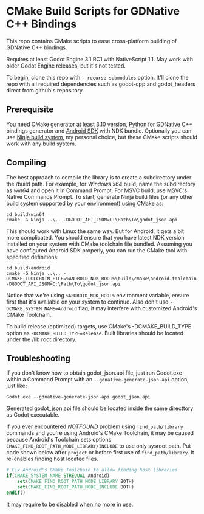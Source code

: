 # CMake Build Scripts for GDNative C++ Bindings

This repo contains CMake scripts to ease cross-platform building of GDNative C++ bindings.

Requires at least Godot Engine 3.1 RC1 with NativeScript 1.1. May work with older Godot Engine releases, but it's not tested.

To begin, clone this repo with `--recurse-submodules` option. It'll clone the repo with all required dependencies such as godot-cpp and godot_headers direct from github's repository.

## Prerequisite

You need [CMake](https://cmake.org/) generator at least 3.10 version, [Python](https://www.python.org/) for GDNative C++ bindings generator and [Android SDK](https://developer.android.com/studio) with NDK bundle. Optionally you can use [Ninja build system](https://ninja-build.org/), my personal choice, but these CMake scripts should work with any build system.

## Compiling

The best approach to compile the library is to create a subdirectory under the /build path. For example, for _Windows x64_ build, name the subdirectory as _win64_ and open it in Command Prompt. For MSVC build, use MSVC's Native Commands Prompt. To start, generate Ninja build files (or any other build system supported by your environment) using CMake as:

```
cd build\win64
cmake -G Ninja ..\.. -DGODOT_API_JSON=C:\Path\To\godot_json.api
```

This should work with Linux the same way. But for Android, it gets a bit more complicated. You should ensure that you have latest NDK version installed on your system with CMake toolchain file bundled. Assuming you have configured Android SDK properly, you can run the CMake tool with specified definitions:

```
cd build\android
cmake -G Ninja ..\.. -DCMAKE_TOOLCHAIN_FILE=%ANDROID_NDK_ROOT%\build\cmake\android.toolchain.cmake -DGODOT_API_JSON=C:\Path\To\godot_json.api
```

Notice that we're using `%ANDROID_NDK_ROOT%` environment variable, ensure first that it's available on your system to continue. Also don't use `-DCMAKE_SYSTEM_NAME=Android` flag, it may interfere with customized Android's CMake Toolchain.

To build release (optimized) targets, use CMake's -DCMAKE_BUILD_TYPE option as `-DCMAKE_BUILD_TYPE=Release`. Built libraries should be located under the /lib root directory.

## Troubleshooting

If you don't know how to obtain godot_json.api file, just run Godot.exe within a Command Prompt with an `--gdnative-generate-json-api` option, just like:

```
Godot.exe --gdnative-generate-json-api godot_json.api
```

Generated godot_json.api file should be located inside the same directtory as Godot executable.

If you ever encountered _NOTFOUND_ problem using `find_path/library` commands and you're using Android's CMake Toolchain, it may be caused because Android's Toolchain sets options `CMAKE_FIND_ROOT_PATH_MODE_LIBRARY/INCLUDE` to use only sysroot path. Put code shown below after `project` or before first use of `find_path/library`. It re-enables finding host located files.

```cmake
# Fix Android's CMake Toolchain to allow finding host libraries
if(CMAKE_SYSTEM_NAME STREQUAL Android)
	set(CMAKE_FIND_ROOT_PATH_MODE_LIBRARY BOTH)
	set(CMAKE_FIND_ROOT_PATH_MODE_INCLUDE BOTH)
endif()
```

It may require to be disabled when no more in use.
